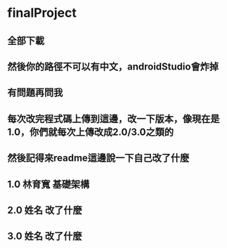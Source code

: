 # finalProject
全部下載
-------
然後你的路徑不可以有中文，androidStudio會炸掉
-------
有問題再問我
-------
每次改完程式碼上傳到這邊，改一下版本，像現在是1.0，你們就每次上傳改成2.0/3.0之類的
-------
然後記得來readme這邊說一下自己改了什麼
-------
1.0 林育寬
基礎架構
-------
2.0 姓名
改了什麼
-------
3.0 姓名
改了什麼
-------
